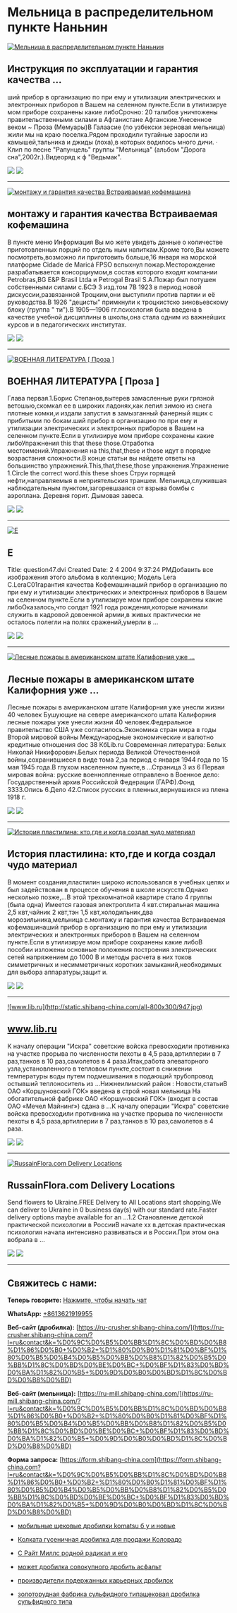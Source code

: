 # Мельница в распределительном пункте Наньнин

<a href="https://swt.shibang-china.com/?l=ru&img&k=%D0%9C%D0%B5%D0%BB%D1%8C%D0%BD%D0%B8%D1%86%D0%B0+%D0%B2+%D1%80%D0%B0%D1%81%D0%BF%D1%80%D0%B5%D0%B4%D0%B5%D0%BB%D0%B8%D1%82%D0%B5%D0%BB%D1%8C%D0%BD%D0%BE%D0%BC+%D0%BF%D1%83%D0%BD%D0%BA%D1%82%D0%B5+%D0%9D%D0%B0%D0%BD%D1%8C%D0%BD%D0%B8%D0%BD" target="_blank">![Мельница в распределительном пункте Наньнин](http://static.shibang-china.com/all-800x300/277.jpg)</a>

## Инструкция по эксплуатации и гарантия качества …
ший прибор в организацию по при ему и утилизации электрических и электронных приборов в Вашем на селенном пункте.Если в утилизируе мом приборе сохранены какие либоСрочно: 20 талибов уничтожены правительственными силами в Афганистане Афганские.Унесенное веком ~ Проза (Мемуары)В Галаасие (по узбекски зерновая мельница) жили мы на краю поселка.Рядом проходили тугайные заросли из камышей,тальника и джиды (лоха),в которых водилось много дичи.&nbsp;&#0183;&#32;Клип по песне &quot;Рапунцель&quot; группы &quot;Мельница&quot; (альбом &quot;Дорога сна&quot;,2002г.).Видеоряд к ф &quot;Ведьмак&quot;.


<a href="https://whatsapp.shibangsoft.com/WhatsApp.php" target="_blank" title="WhatsApp">![](http://static.shibang-china.com/icon/whatsapp.png)</a> <a href="https://swt.shibang-china.com/?l=ru&icon&k=%D0%9C%D0%B5%D0%BB%D1%8C%D0%BD%D0%B8%D1%86%D0%B0+%D0%B2+%D1%80%D0%B0%D1%81%D0%BF%D1%80%D0%B5%D0%B4%D0%B5%D0%BB%D0%B8%D1%82%D0%B5%D0%BB%D1%8C%D0%BD%D0%BE%D0%BC+%D0%BF%D1%83%D0%BD%D0%BA%D1%82%D0%B5+%D0%9D%D0%B0%D0%BD%D1%8C%D0%BD%D0%B8%D0%BD" target="_blank">![](http://static.shibang-china.com/icon/chat-ru.png)</a>

---

<a href="https://swt.shibang-china.com/?l=ru&img&k=%D0%9C%D0%B5%D0%BB%D1%8C%D0%BD%D0%B8%D1%86%D0%B0+%D0%B2+%D1%80%D0%B0%D1%81%D0%BF%D1%80%D0%B5%D0%B4%D0%B5%D0%BB%D0%B8%D1%82%D0%B5%D0%BB%D1%8C%D0%BD%D0%BE%D0%BC+%D0%BF%D1%83%D0%BD%D0%BA%D1%82%D0%B5+%D0%9D%D0%B0%D0%BD%D1%8C%D0%BD%D0%B8%D0%BD" target="_blank">![монтажу и гарантия качества Встраиваемая кофемашина](http://static.shibang-china.com/all-800x300/179.jpg)</a>

## монтажу и гарантия качества Встраиваемая кофемашина
В пункте меню Информация Вы мо жете увидеть данные о количестве приготовленных порций по отдель ным напиткам.Кроме того,Вы можете посмотреть,возможно ли приготовить больше,16 января на морской платформе Cidade de Maric&#225; FPSO вспыхнул пожар.Месторождение разрабатывается консорциумом,в состав которого входят компании Petrobras,BG E&amp;P Brasil Ltda и Petrogal Brasil S.A.Пожар был потушен собственными силами с.БСЭ 3 изд.том 7В 1923 в период новой дискуссии,развязанной Троцким,они выступили против партии и её руководства.В 1926 &quot;децисты&quot; примкнули к троцкистско зиновьевскому блоку (группа &quot; ти&quot;).В 1905—1906 гг.психоло&#173;гия была введена в качестве учебной дисциплины в школы,она стала одним из важнейших курсов и в педагогических институтах.


<a href="https://whatsapp.shibangsoft.com/WhatsApp.php" target="_blank" title="WhatsApp">![](http://static.shibang-china.com/icon/whatsapp.png)</a> <a href="https://swt.shibang-china.com/?l=ru&icon&k=%D0%9C%D0%B5%D0%BB%D1%8C%D0%BD%D0%B8%D1%86%D0%B0+%D0%B2+%D1%80%D0%B0%D1%81%D0%BF%D1%80%D0%B5%D0%B4%D0%B5%D0%BB%D0%B8%D1%82%D0%B5%D0%BB%D1%8C%D0%BD%D0%BE%D0%BC+%D0%BF%D1%83%D0%BD%D0%BA%D1%82%D0%B5+%D0%9D%D0%B0%D0%BD%D1%8C%D0%BD%D0%B8%D0%BD" target="_blank">![](http://static.shibang-china.com/icon/chat-ru.png)</a>

---

<a href="https://swt.shibang-china.com/?l=ru&img&k=%D0%9C%D0%B5%D0%BB%D1%8C%D0%BD%D0%B8%D1%86%D0%B0+%D0%B2+%D1%80%D0%B0%D1%81%D0%BF%D1%80%D0%B5%D0%B4%D0%B5%D0%BB%D0%B8%D1%82%D0%B5%D0%BB%D1%8C%D0%BD%D0%BE%D0%BC+%D0%BF%D1%83%D0%BD%D0%BA%D1%82%D0%B5+%D0%9D%D0%B0%D0%BD%D1%8C%D0%BD%D0%B8%D0%BD" target="_blank">![ВОЕННАЯ ЛИТЕРАТУРА [ Проза ]](http://static.shibang-china.com/all-800x300/1006.jpg)</a>

## ВОЕННАЯ ЛИТЕРАТУРА [ Проза ]
Глава первая.1.Борис Степанов,вытерев замасленные руки грязной ветошью,скомкал ее в широких ладонях,как лепил зимою из снега плотные комки,и издали запустил в замызганный фанерный ящик с прибитыми по бокам.ший прибор в организацию по при ему и утилизации электрических и электронных приборов в Вашем на селенном пункте.Если в утилизируе мом приборе сохранены какие либоУпражнения this that these those.Отработка местоимений.Упражнения на this,that,these и those идут в порядке возрастания сложности.В конце статьи вы найдете ответы на большинство упражнений.This,that,these,those упражнения.Упражнение 1.Circle the correct word.this these shoes Струи горящей нефти,направляемыя в неприятельския траншеи. Мельница,служившая наблюдательным пунктом,загоревшааяся от взрыва бомбы с аэроплана. Деревня горит. Дымовая завеса.


<a href="https://whatsapp.shibangsoft.com/WhatsApp.php" target="_blank" title="WhatsApp">![](http://static.shibang-china.com/icon/whatsapp.png)</a> <a href="https://swt.shibang-china.com/?l=ru&icon&k=%D0%9C%D0%B5%D0%BB%D1%8C%D0%BD%D0%B8%D1%86%D0%B0+%D0%B2+%D1%80%D0%B0%D1%81%D0%BF%D1%80%D0%B5%D0%B4%D0%B5%D0%BB%D0%B8%D1%82%D0%B5%D0%BB%D1%8C%D0%BD%D0%BE%D0%BC+%D0%BF%D1%83%D0%BD%D0%BA%D1%82%D0%B5+%D0%9D%D0%B0%D0%BD%D1%8C%D0%BD%D0%B8%D0%BD" target="_blank">![](http://static.shibang-china.com/icon/chat-ru.png)</a>

---

<a href="https://swt.shibang-china.com/?l=ru&img&k=%D0%9C%D0%B5%D0%BB%D1%8C%D0%BD%D0%B8%D1%86%D0%B0+%D0%B2+%D1%80%D0%B0%D1%81%D0%BF%D1%80%D0%B5%D0%B4%D0%B5%D0%BB%D0%B8%D1%82%D0%B5%D0%BB%D1%8C%D0%BD%D0%BE%D0%BC+%D0%BF%D1%83%D0%BD%D0%BA%D1%82%D0%B5+%D0%9D%D0%B0%D0%BD%D1%8C%D0%BD%D0%B8%D0%BD" target="_blank">![E](http://static.shibang-china.com/all-800x300/85.jpg)</a>

## E
Title: question47.dvi Created Date: 2 4 2004 9:37:24 PMДобавить все изображения этого альбома в коллекцию; Модель Lera C.LeraC01гарантия качества Кофемашинаший прибор в организацию по при ему и утилизации электрических и электронных приборов в Вашем на селенном пункте.Если в утилизируе мом приборе сохранены какие либоОказалось,что солдат 1921 года рождения,которые начинали служить в кадровой довоенной армии,в живых практически не осталось полегли на полях сражений,умерли в …


<a href="https://whatsapp.shibangsoft.com/WhatsApp.php" target="_blank" title="WhatsApp">![](http://static.shibang-china.com/icon/whatsapp.png)</a> <a href="https://swt.shibang-china.com/?l=ru&icon&k=%D0%9C%D0%B5%D0%BB%D1%8C%D0%BD%D0%B8%D1%86%D0%B0+%D0%B2+%D1%80%D0%B0%D1%81%D0%BF%D1%80%D0%B5%D0%B4%D0%B5%D0%BB%D0%B8%D1%82%D0%B5%D0%BB%D1%8C%D0%BD%D0%BE%D0%BC+%D0%BF%D1%83%D0%BD%D0%BA%D1%82%D0%B5+%D0%9D%D0%B0%D0%BD%D1%8C%D0%BD%D0%B8%D0%BD" target="_blank">![](http://static.shibang-china.com/icon/chat-ru.png)</a>

---

<a href="https://swt.shibang-china.com/?l=ru&img&k=%D0%9C%D0%B5%D0%BB%D1%8C%D0%BD%D0%B8%D1%86%D0%B0+%D0%B2+%D1%80%D0%B0%D1%81%D0%BF%D1%80%D0%B5%D0%B4%D0%B5%D0%BB%D0%B8%D1%82%D0%B5%D0%BB%D1%8C%D0%BD%D0%BE%D0%BC+%D0%BF%D1%83%D0%BD%D0%BA%D1%82%D0%B5+%D0%9D%D0%B0%D0%BD%D1%8C%D0%BD%D0%B8%D0%BD" target="_blank">![Лесные пожары в американском штате Калифорния уже …](http://static.shibang-china.com/all-800x300/808.jpg)</a>

## Лесные пожары в американском штате Калифорния уже …
Лесные пожары в американском штате Калифорния уже унесли жизни 40 человек Бушующие на севере американского штата Калифорния лесные пожары уже унесли жизни 40 человек.Федеральное правительство США уже согласилось.Экономика стран мира в годы Второй мировой войны Международные экономические и валютно кредитные отношения doc 38 КбLib.ru Современная литература: Белых Николай Никифорович.Белых периода Великой Отечественной войны,сохранившиеся в виде тома 2,за период с января 1944 года по 15 мая 1945 года.В глухом населенном пункте,в …Страница 3 из 6 Первая мировая война: русские военнопленные отправлено в Военное дело: Государственный архив Российской Федерации (ГАРФ).Фонд 3333.Опись 6.Дело 42.Список русских в пленных,вернувшихся из плена 1918 г.


<a href="https://whatsapp.shibangsoft.com/WhatsApp.php" target="_blank" title="WhatsApp">![](http://static.shibang-china.com/icon/whatsapp.png)</a> <a href="https://swt.shibang-china.com/?l=ru&icon&k=%D0%9C%D0%B5%D0%BB%D1%8C%D0%BD%D0%B8%D1%86%D0%B0+%D0%B2+%D1%80%D0%B0%D1%81%D0%BF%D1%80%D0%B5%D0%B4%D0%B5%D0%BB%D0%B8%D1%82%D0%B5%D0%BB%D1%8C%D0%BD%D0%BE%D0%BC+%D0%BF%D1%83%D0%BD%D0%BA%D1%82%D0%B5+%D0%9D%D0%B0%D0%BD%D1%8C%D0%BD%D0%B8%D0%BD" target="_blank">![](http://static.shibang-china.com/icon/chat-ru.png)</a>

---

<a href="https://swt.shibang-china.com/?l=ru&img&k=%D0%9C%D0%B5%D0%BB%D1%8C%D0%BD%D0%B8%D1%86%D0%B0+%D0%B2+%D1%80%D0%B0%D1%81%D0%BF%D1%80%D0%B5%D0%B4%D0%B5%D0%BB%D0%B8%D1%82%D0%B5%D0%BB%D1%8C%D0%BD%D0%BE%D0%BC+%D0%BF%D1%83%D0%BD%D0%BA%D1%82%D0%B5+%D0%9D%D0%B0%D0%BD%D1%8C%D0%BD%D0%B8%D0%BD" target="_blank">![История пластилина: кто,где и когда создал чудо материал](http://static.shibang-china.com/all-800x300/197.jpg)</a>

## История пластилина: кто,где и когда создал чудо материал
В момент создания,пластилин широко использовался в учебных целях и был задействован в процессе обучения в школе искусств.Однако несколько позже,…В этой трехкомнатной квартире стало 4 группы (была одна) Имеется газовая электроплита 4 квт.стиральная машина 2,5 квт,чайник 2 квт,тэн 1,5 квт,холодильник,два морозильника,мельница с.монтажу и гарантия качества Встраиваемая кофемашинаший прибор в организацию по при ему и утилизации электрических и электронных приборов в Вашем на селенном пункте.Если в утилизируе мом приборе сохранены какие либоВ пособии изложены основные положения построения электрических сетей напряжением до 1000 В и методы расчета в них токов симметричных и несимметричных коротких замыканий,необходимых для выбора аппаратуры,защит и.


<a href="https://whatsapp.shibangsoft.com/WhatsApp.php" target="_blank" title="WhatsApp">![](http://static.shibang-china.com/icon/whatsapp.png)</a> <a href="https://swt.shibang-china.com/?l=ru&icon&k=%D0%9C%D0%B5%D0%BB%D1%8C%D0%BD%D0%B8%D1%86%D0%B0+%D0%B2+%D1%80%D0%B0%D1%81%D0%BF%D1%80%D0%B5%D0%B4%D0%B5%D0%BB%D0%B8%D1%82%D0%B5%D0%BB%D1%8C%D0%BD%D0%BE%D0%BC+%D0%BF%D1%83%D0%BD%D0%BA%D1%82%D0%B5+%D0%9D%D0%B0%D0%BD%D1%8C%D0%BD%D0%B8%D0%BD" target="_blank">![](http://static.shibang-china.com/icon/chat-ru.png)</a>

---

<a href="https://swt.shibang-china.com/?l=ru&img&k=%D0%9C%D0%B5%D0%BB%D1%8C%D0%BD%D0%B8%D1%86%D0%B0+%D0%B2+%D1%80%D0%B0%D1%81%D0%BF%D1%80%D0%B5%D0%B4%D0%B5%D0%BB%D0%B8%D1%82%D0%B5%D0%BB%D1%8C%D0%BD%D0%BE%D0%BC+%D0%BF%D1%83%D0%BD%D0%BA%D1%82%D0%B5+%D0%9D%D0%B0%D0%BD%D1%8C%D0%BD%D0%B8%D0%BD" target="_blank">![www.lib.ru](http://static.shibang-china.com/all-800x300/947.jpg)</a>

## www.lib.ru
К началу операции &quot;Искра&quot; советские войска превосходили противника на участке прорыва по численности пехоты в 4,5 раза,артиллерии в 7 раз,танков в 10 раз,самолетов в 4 раза.Итак,работа элеваторного узла,установленного в тепловом пункте,состоит в снижении температуры воды путем подмешивания в подающий трубопровод остывший теплоноситель из …Нижнеилимский район : Новости,статьиВ ОАО &#171;Коршуновский ГОК&#187; введена в строй новая мельница На обогатительной фабрике ОАО &#171;Коршуновский ГОК&#187; (входит в состав ОАО &#171;Мечел Майнинг&#187;) сдана в …К началу операции &quot;Искра&quot; советские войска превосходили противника на участке прорыва по численности пехоты в 4,5 раза,артиллерии в 7 раз,танков в 10 раз,самолетов в 4 раза.


<a href="https://whatsapp.shibangsoft.com/WhatsApp.php" target="_blank" title="WhatsApp">![](http://static.shibang-china.com/icon/whatsapp.png)</a> <a href="https://swt.shibang-china.com/?l=ru&icon&k=%D0%9C%D0%B5%D0%BB%D1%8C%D0%BD%D0%B8%D1%86%D0%B0+%D0%B2+%D1%80%D0%B0%D1%81%D0%BF%D1%80%D0%B5%D0%B4%D0%B5%D0%BB%D0%B8%D1%82%D0%B5%D0%BB%D1%8C%D0%BD%D0%BE%D0%BC+%D0%BF%D1%83%D0%BD%D0%BA%D1%82%D0%B5+%D0%9D%D0%B0%D0%BD%D1%8C%D0%BD%D0%B8%D0%BD" target="_blank">![](http://static.shibang-china.com/icon/chat-ru.png)</a>

---

<a href="https://swt.shibang-china.com/?l=ru&img&k=%D0%9C%D0%B5%D0%BB%D1%8C%D0%BD%D0%B8%D1%86%D0%B0+%D0%B2+%D1%80%D0%B0%D1%81%D0%BF%D1%80%D0%B5%D0%B4%D0%B5%D0%BB%D0%B8%D1%82%D0%B5%D0%BB%D1%8C%D0%BD%D0%BE%D0%BC+%D0%BF%D1%83%D0%BD%D0%BA%D1%82%D0%B5+%D0%9D%D0%B0%D0%BD%D1%8C%D0%BD%D0%B8%D0%BD" target="_blank">![RussainFlora.com Delivery Locations](http://static.shibang-china.com/all-800x300/1250.jpg)</a>

## RussainFlora.com Delivery Locations
Send flowers to Ukraine.FREE Delivery to All Locations start shopping.We can deliver to Ukraine in 0 business day(s) with our standard rate.Faster delivery options maybe available for an …1.2 Становление детской практической психологии в РоссииВ начале xx в.детская практическая психология начала интенсивно развиваться и в России.При этом она вобрала в …

<a href="https://whatsapp.shibangsoft.com/WhatsApp.php" target="_blank" title="WhatsApp">![](http://static.shibang-china.com/icon/whatsapp.png)</a> <a href="https://swt.shibang-china.com/?l=ru&icon&k=%D0%9C%D0%B5%D0%BB%D1%8C%D0%BD%D0%B8%D1%86%D0%B0+%D0%B2+%D1%80%D0%B0%D1%81%D0%BF%D1%80%D0%B5%D0%B4%D0%B5%D0%BB%D0%B8%D1%82%D0%B5%D0%BB%D1%8C%D0%BD%D0%BE%D0%BC+%D0%BF%D1%83%D0%BD%D0%BA%D1%82%D0%B5+%D0%9D%D0%B0%D0%BD%D1%8C%D0%BD%D0%B8%D0%BD" target="_blank">![](http://static.shibang-china.com/icon/chat-ru.png)</a>

---
## Свяжитесь с нами:

**Теперь говорите:** [Нажмите, чтобы начать чат](https://swt.shibang-china.com?l=ru&contact&k=%D0%9C%D0%B5%D0%BB%D1%8C%D0%BD%D0%B8%D1%86%D0%B0+%D0%B2+%D1%80%D0%B0%D1%81%D0%BF%D1%80%D0%B5%D0%B4%D0%B5%D0%BB%D0%B8%D1%82%D0%B5%D0%BB%D1%8C%D0%BD%D0%BE%D0%BC+%D0%BF%D1%83%D0%BD%D0%BA%D1%82%D0%B5+%D0%9D%D0%B0%D0%BD%D1%8C%D0%BD%D0%B8%D0%BD)

**WhatsApp:**  [+8613621919955](https://whatsapp.shibangsoft.com/WhatsApp.php)

**Веб-сайт (дробилка):** [https://ru-crusher.shibang-china.com/](https://ru-crusher.shibang-china.com/?l=ru&contact&k=%D0%9C%D0%B5%D0%BB%D1%8C%D0%BD%D0%B8%D1%86%D0%B0+%D0%B2+%D1%80%D0%B0%D1%81%D0%BF%D1%80%D0%B5%D0%B4%D0%B5%D0%BB%D0%B8%D1%82%D0%B5%D0%BB%D1%8C%D0%BD%D0%BE%D0%BC+%D0%BF%D1%83%D0%BD%D0%BA%D1%82%D0%B5+%D0%9D%D0%B0%D0%BD%D1%8C%D0%BD%D0%B8%D0%BD)

**Веб-сайт (мельница):** [https://ru-mill.shibang-china.com/](https://ru-mill.shibang-china.com/?l=ru&contact&k=%D0%9C%D0%B5%D0%BB%D1%8C%D0%BD%D0%B8%D1%86%D0%B0+%D0%B2+%D1%80%D0%B0%D1%81%D0%BF%D1%80%D0%B5%D0%B4%D0%B5%D0%BB%D0%B8%D1%82%D0%B5%D0%BB%D1%8C%D0%BD%D0%BE%D0%BC+%D0%BF%D1%83%D0%BD%D0%BA%D1%82%D0%B5+%D0%9D%D0%B0%D0%BD%D1%8C%D0%BD%D0%B8%D0%BD)

**Форма запроса:** [https://form.shibang-china.com](https://form.shibang-china.com?l=ru&contact&k=%D0%9C%D0%B5%D0%BB%D1%8C%D0%BD%D0%B8%D1%86%D0%B0+%D0%B2+%D1%80%D0%B0%D1%81%D0%BF%D1%80%D0%B5%D0%B4%D0%B5%D0%BB%D0%B8%D1%82%D0%B5%D0%BB%D1%8C%D0%BD%D0%BE%D0%BC+%D0%BF%D1%83%D0%BD%D0%BA%D1%82%D0%B5+%D0%9D%D0%B0%D0%BD%D1%8C%D0%BD%D0%B8%D0%BD)

* [мобильные щековые дробилки komatsu б  у и новые](../132/%D0%BC%D0%BE%D0%B1%D0%B8%D0%BB%D1%8C%D0%BD%D1%8B%D0%B5%20%D1%89%D0%B5%D0%BA%D0%BE%D0%B2%D1%8B%D0%B5%20%D0%B4%D1%80%D0%BE%D0%B1%D0%B8%D0%BB%D0%BA%D0%B8%20komatsu%20%D0%B1%20%20%D1%83%20%D0%B8%20%D0%BD%D0%BE%D0%B2%D1%8B%D0%B5.md)

* [Колката гусеничная дробилка для продажи Колорадо](../134/%D0%9A%D0%BE%D0%BB%D0%BA%D0%B0%D1%82%D0%B0%20%D0%B3%D1%83%D1%81%D0%B5%D0%BD%D0%B8%D1%87%D0%BD%D0%B0%D1%8F%20%D0%B4%D1%80%D0%BE%D0%B1%D0%B8%D0%BB%D0%BA%D0%B0%20%D0%B4%D0%BB%D1%8F%20%D0%BF%D1%80%D0%BE%D0%B4%D0%B0%D0%B6%D0%B8%20%D0%9A%D0%BE%D0%BB%D0%BE%D1%80%D0%B0%D0%B4%D0%BE.md)

* [С Райт Миллс родной радикал и его](../134/%D0%A1%20%D0%A0%D0%B0%D0%B9%D1%82%20%D0%9C%D0%B8%D0%BB%D0%BB%D1%81%20%D1%80%D0%BE%D0%B4%D0%BD%D0%BE%D0%B9%20%D1%80%D0%B0%D0%B4%D0%B8%D0%BA%D0%B0%D0%BB%20%D0%B8%20%D0%B5%D0%B3%D0%BE.md)

* [может дробилка совокупного дробить асфальт](../135/%D0%BC%D0%BE%D0%B6%D0%B5%D1%82%20%D0%B4%D1%80%D0%BE%D0%B1%D0%B8%D0%BB%D0%BA%D0%B0%20%D1%81%D0%BE%D0%B2%D0%BE%D0%BA%D1%83%D0%BF%D0%BD%D0%BE%D0%B3%D0%BE%20%D0%B4%D1%80%D0%BE%D0%B1%D0%B8%D1%82%D1%8C%20%D0%B0%D1%81%D1%84%D0%B0%D0%BB%D1%8C%D1%82.md)

* [производители подержанных карьерных дробилок](../135/%D0%BF%D1%80%D0%BE%D0%B8%D0%B7%D0%B2%D0%BE%D0%B4%D0%B8%D1%82%D0%B5%D0%BB%D0%B8%20%D0%BF%D0%BE%D0%B4%D0%B5%D1%80%D0%B6%D0%B0%D0%BD%D0%BD%D1%8B%D1%85%20%D0%BA%D0%B0%D1%80%D1%8C%D0%B5%D1%80%D0%BD%D1%8B%D1%85%20%D0%B4%D1%80%D0%BE%D0%B1%D0%B8%D0%BB%D0%BE%D0%BA.md)

* [золоторудная фабрика сульфидного типащековая дробилка сульфидного типа](../135/%D0%B7%D0%BE%D0%BB%D0%BE%D1%82%D0%BE%D1%80%D1%83%D0%B4%D0%BD%D0%B0%D1%8F%20%D1%84%D0%B0%D0%B1%D1%80%D0%B8%D0%BA%D0%B0%20%D1%81%D1%83%D0%BB%D1%8C%D1%84%D0%B8%D0%B4%D0%BD%D0%BE%D0%B3%D0%BE%20%D1%82%D0%B8%D0%BF%D0%B0%D1%89%D0%B5%D0%BA%D0%BE%D0%B2%D0%B0%D1%8F%20%D0%B4%D1%80%D0%BE%D0%B1%D0%B8%D0%BB%D0%BA%D0%B0%20%D1%81%D1%83%D0%BB%D1%8C%D1%84%D0%B8%D0%B4%D0%BD%D0%BE%D0%B3%D0%BE%20%D1%82%D0%B8%D0%BF%D0%B0.md)